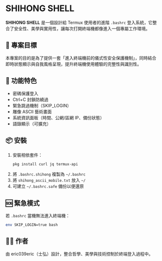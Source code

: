 # SHIHONG SHELL

**SHIHONG SHELL** 是一個設計給 Termux 使用者的進階 `.bashrc` 登入系統，它整合了安全性、美學與實用性，讓每次打開終端機都像進入一個專屬工作環境。

## 📌 專案目標
本專案的目的是為了提供一套「進入終端機前的儀式性安全保護機制」，同時結合即時狀態顯示與自我風格呈現，提升終端機使用體驗的完整性與識別性。

## 🚀 功能特色
- 密碼保護登入
- Ctrl+C 封鎖防繞過
- 緊急跳過機制（SKIP_LOGIN）
- 雕像 ASCII 藝術畫面
- 系統資訊面板（時間、公網/區網 IP、備份狀態）
- 語錄顯示（可擴充）

## 📦 安裝
1. 安裝相依套件：
   ```bash
   pkg install curl jq termux-api
   ```
2. 將 `.bashrc.shihong` 複製為 `~/.bashrc`
3. 將 `shihong_ascii_mobile.txt` 放入 `~/`
4. 可建立 `~/.bashrc.safe` 備份以便還原

## 🆘 緊急模式
若 `.bashrc` 當機無法進入終端機：
```bash
env SKIP_LOGIN=true bash
```

## 🙋‍♂️ 作者
由 eric039eric（士弘）設計，整合哲學、美學與技術控制於終端登入過程中。
